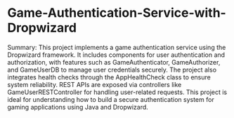 # Game-Authentication-Service-with-Dropwizard

Summary: This project implements a game authentication service using the Dropwizard framework. It includes components for user authentication and authorization, with features such as GameAuthenticator, GameAuthorizer, and GameUserDB to manage user credentials securely. The project also integrates health checks through the AppHealthCheck class to ensure system reliability. REST APIs are exposed via controllers like GameUserRESTController for handling user-related requests. This project is ideal for understanding how to build a secure authentication system for gaming applications using Java and Dropwizard.
